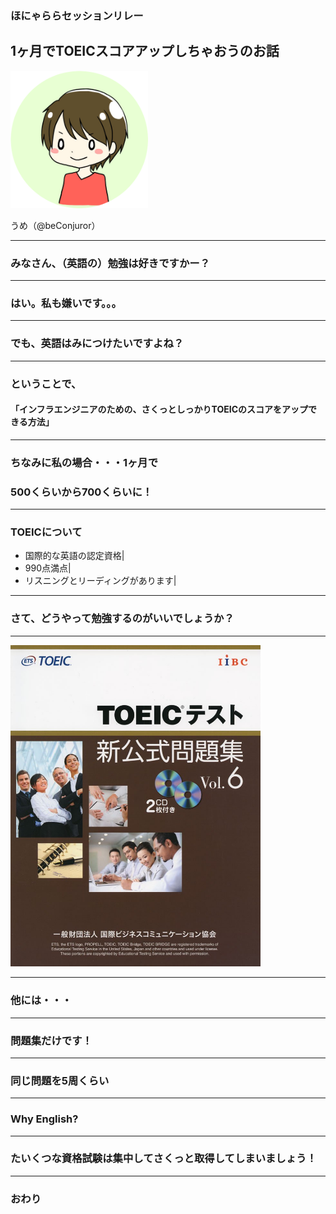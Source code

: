 ### ほにゃららセッションリレー
## 1ヶ月でTOEICスコアアップしちゃおうのお話

<img src="img/IMG_2415_round.png" width="220px">

うめ（@beConjuror）

---

### みなさん、（英語の）勉強は好きですかー？

---

### はい。私も嫌いです。。。

---

### でも、英語はみにつけたいですよね？

---

### ということで、
#### 「インフラエンジニアのための、さくっとしっかりTOEICのスコアをアップできる方法」

---

### ちなみに私の場合・・・1ヶ月で
### 500くらいから700くらいに！

---

### TOEICについて
- 国際的な英語の認定資格|
- 990点満点|
- リスニングとリーディングがあります|

---
### さて、どうやって勉強するのがいいでしょうか？

---

<img src="img/toeic_text1.jpg" width="400px">

---

### 他には・・・

---

### 問題集だけです！

---

### 同じ問題を5周くらい

---

### Why English?

---


### たいくつな資格試験は集中してさくっと取得してしまいましょう！

---

### おわり
